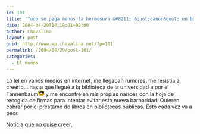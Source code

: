 ```yaml
---
id: 101
title: 'Todo se pega menos la hermosura &#8211; &quot;canon&quot; en bibliotecas'
date: 2004-04-29T14:19:01+02:00
author: Chavalina
layout: post
guid: http://www.wp.chavalina.net/?p=101
permalink: /2004/04/29/post-101/
categories:
  - El mundo
---
```

Lo leí en varios medios en internet, me llegaban rumores, me resistía a creerlo… hasta que llegué a la biblioteca de la universidad a por el Tannenbaum<img src="/imagenes/emoticonos/gafas.gif" alt="emoticono gafas" width="16" height="16" /> y me encontré en mis propias narices con la hoja de recogida de firmas para intentar evitar esta nueva barbaridad. Quieren cobrar por el préstamo de libros en bibliotecas p&uacute;blicas. Esto cada vez va a peor.

<a href="http://www.internautas.org/article.php?sid=1660&#038;mode=thread&#038;order=0" target="_blank">Noticia que no quise creer.</a>